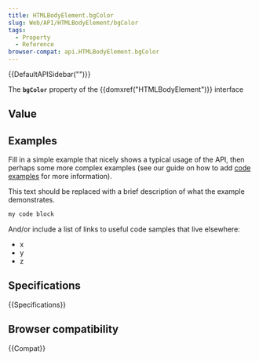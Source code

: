 ```yaml
---
title: HTMLBodyElement.bgColor
slug: Web/API/HTMLBodyElement/bgColor
tags:
  - Property
  - Reference
browser-compat: api.HTMLBodyElement.bgColor
---
```

{{DefaultAPISidebar("")}}

The **`bgColor`** property of the {{domxref("HTMLBodyElement")}} interface 

## Value



## Examples

Fill in a simple example that nicely shows a typical usage of the API, then perhaps some more complex examples (see our guide on how to add [code examples](/en-US/docs/MDN/Contribute/Structures/Code_examples) for more information).

This text should be replaced with a brief description of what the example demonstrates.

```js
my code block
```

And/or include a list of links to useful code samples that live elsewhere:

*   x
*   y
*   z

## Specifications

{{Specifications}}

## Browser compatibility

{{Compat}}


